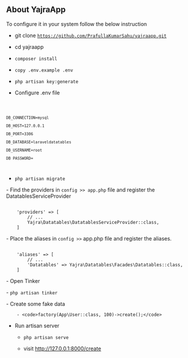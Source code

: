 

## About YajraApp
<p>
To configure it in your system follow the below instruction
</p>

- git clone <code>https://github.com/PrafullaKumarSahu/yajraapp.git</code>

- cd yajraapp

- <code>composer install</code>

- <code>copy .env.example .env</code>

- <code>php artisan key:generate</code>

- Configure .env file

<code>

    DB_CONNECTION=mysql
	
    DB_HOST=127.0.0.1
	
    DB_PORT=3306
	
    DB_DATABASE=laraveldatatables
	
    DB_USERNAME=root
	
    DB_PASSWORD=
	
</code>

- <code>php artisan migrate</code>
<p>
- Find the providers in <code>config >> app.php</code> file and register the DatatablesServiceProvider
</p>
<code>
    'providers' => [
        // ...
        Yajra\Datatables\DatatablesServiceProvider::class,
    ]
</code>

<p>
    - Place the aliases in <code>config >></code> app.php file and register the aliases.
</p>
	
<code>
    'aliases' => [
        // ...
        'Datatables' => Yajra\Datatables\Facades\Datatables::class,
    ]
</code>

<p>
- Open Tinker
</p>
    - <code>php artisan tinker</code>

<p>
- Create some fake data
</p>

        - <code>factory(App\User::class, 100)->create();</code>
		
- Run artisan server
		
    - <code>php artisan serve</code>
	
	
    - visit http://127.0.0.1:8000/create